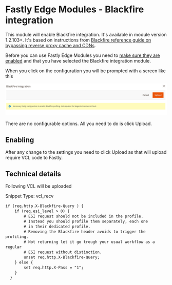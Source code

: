 # Fastly Edge Modules - Blackfire integration 

This module will enable Blackfire integration. It's available in module version 1.2.103+. It's based on instructions
from [Blackfire reference guide on bypassing reverse proxy cache and CDNs](https://blackfire.io/docs/reference-guide/configuration#bypassing-reverse-proxy-cache-and-content-delivery-networks-cdn).

Before you can use Fastly Edge Modules you need to [make sure they are enabled](https://github.com/fastly/fastly-magento2/blob/master/Documentation/Guides/Edge-Modules/EDGE-MODULES.md) and that you have selected the Blackfire integration module.

When you click on the configuration you will be prompted with a screen like this

![Fastly Edge Module Blackfire configuration](../../images/guides/edge-modules/edge-module-blackfire.png "Fastly Edge Module Blackfire configuration")

There are no configurable options. All you need to do is click Upload.

## Enabling

After any change to the settings you need to click Upload as that will upload require VCL code to Fastly.

## Technical details

Following VCL will be uploaded

Snippet Type: vcl_recv

```vcl
if (req.http.X-Blackfire-Query ) {
    if (req.esi_level > 0) {
        # ESI request should not be included in the profile.
        # Instead you should profile them separately, each one
        # in their dedicated profile.
        # Removing the Blackfire header avoids to trigger the profiling.
        # Not returning let it go trough your usual workflow as a regular
        # ESI request without distinction.
        unset req.http.X-Blackfire-Query;
    } else {
        set req.http.X-Pass = "1";
    }
  }
```
